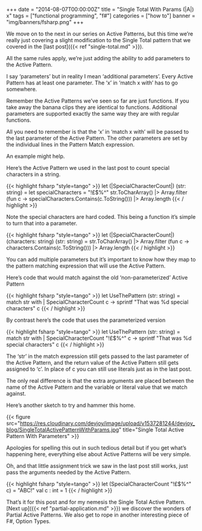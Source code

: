 +++
date = "2014-08-07T00:00:00Z"
title = "Single Total With Params (|A|) x"
tags = ["functional programming", "f#"]
categories = ["how to"]
banner = "img/banners/fsharp.png"
+++

We move on to the next in our series on Active Patterns, but this time we’re really just covering a slight modification to the Single Total pattern that we covered in the [last post]({{< ref "single-total.md" >}}).

All the same rules apply, we’re just adding the ability to add parameters to the Active Pattern.

I say ‘parameters’ but in reality I mean ‘additional parameters’. Every Active Pattern has at least one parameter. The ‘x’ in ‘match x with’ has to go somewhere.

Remember the Active Patterns we’ve seen so far are just functions. If you take away the banana clips they are identical to functions. Additional parameters are supported exactly the same way they are with regular functions.

All you need to remember is that the ‘x’ in ‘match x with’ will be passed to the last parameter of the Active Pattern. The other parameters are set by the individual lines in the Pattern Match expression.

An example might help.

Here’s the Active Pattern we used in the last post to count special characters in a string.

{{< highlight fsharp "style=tango" >}}
let (|SpecialCharacterCount|) (str: string) =
    let specialCharacters = "!£$%^"
    str.ToCharArray()
    |> Array.filter (fun c -> specialCharacters.Contains(c.ToString()))
    |> Array.length
{{< / highlight >}}

Note the special characters are hard coded. This being a function it’s simple to turn that into a parameter.

{{< highlight fsharp "style=tango" >}}
let (|SpecialCharacterCount|) (characters: string) (str: string) =
    str.ToCharArray()
    |> Array.filter (fun c -> characters.Contains(c.ToString()))
    |> Array.length
{{< / highlight >}}

You can add multiple parameters but it’s important to know how they map to the pattern matching expression that will use the Active Pattern.

Here’s code that would match against the old ‘non-parameterized’ Active Pattern

{{< highlight fsharp "style=tango" >}}
let UseThePattern (str: string) =
    match str with
    | SpecialCharacterCount c -> sprintf "That was %d special characters" c
{{< / highlight >}}

By contrast here’s the code that uses the parameterized version

{{< highlight fsharp "style=tango" >}}
let UseThePattern (str: string) =
    match str with
    | SpecialCharacterCount "!£$%^" c -> sprintf "That was %d special characters" c
{{< / highlight >}}

The ‘str’ in the match expression still gets passed to the last parameter of the Active Pattern, and the return value of the Active Pattern still gets assigned to ‘c’. In place of c you can still use literals just as in the last post.

The only real difference is that the extra arguments are placed between the name of the Active Pattern and the variable or literal value that we match against.

Here’s another sketch to try and hammer this home.

{{< figure src="https://res.cloudinary.com/devjoy/image/upload/v1537281244/devjoy_blog/SingleTotalActivePatternWithParams.jpg" title="Single Total Active Pattern With Parameters" >}}

Apologies for spelling this out in such tedious detail but if you get what’s happening here, everything else about Active Patterns will be very simple.

Oh, and that little assignment trick we saw in the last post still works, just pass the arguments needed by the Active Pattern.

{{< highlight fsharp "style=tango" >}}
let (SpecialCharacterCount "!£$%^" c) = "ABC!"
val c : int = 1
{{< / highlight >}}

That’s it for this post and for my nemesis the Single Total Active Pattern. [Next up]({{< ref "partial-application.md" >}}) we discover the wonders of Partial Active Patterns. We also get to rope in another interesting piece of F#, Option Types.